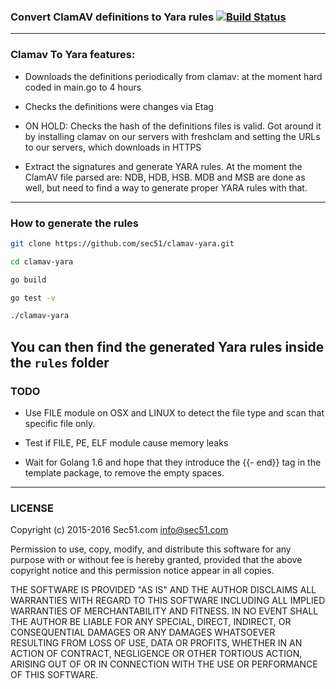 ### Convert ClamAV definitions to Yara rules [![Build Status](https://travis-ci.org/sec51/clamav-yara.svg?branch=master)](https://travis-ci.org/sec51/clamav-yara)

---

### Clamav To Yara features:

* Downloads the definitions periodically from clamav: at the moment hard coded in main.go to 4 hours

* Checks the definitions were changes via Etag

* ON HOLD: Checks the hash of the definitions files is valid. Got around it by installing clamav on our servers with freshclam and setting the URLs to our servers, which downloads in HTTPS

* Extract the signatures and generate YARA rules. At the moment the ClamAV file parsed are: NDB, HDB, HSB. MDB and MSB are done as well, but need to find a way to generate proper YARA rules with that.

---

### How to generate the rules

```bash
git clone https://github.com/sec51/clamav-yara.git

cd clamav-yara

go build

go test -v

./clamav-yara
```

You can then find the generated Yara rules inside the `rules` folder
---

### TODO

* Use FILE module on OSX and LINUX to detect the file type and scan that specific file only.

* Test if FILE, PE, ELF module cause memory leaks

* Wait for Golang 1.6 and hope that they introduce the {{- end}} tag in the template package, to remove the empty spaces.

---

### LICENSE

Copyright (c) 2015-2016 Sec51.com <info@sec51.com>

Permission to use, copy, modify, and distribute this software for any
purpose with or without fee is hereby granted, provided that the above
copyright notice and this permission notice appear in all copies.

THE SOFTWARE IS PROVIDED "AS IS" AND THE AUTHOR DISCLAIMS ALL WARRANTIES
WITH REGARD TO THIS SOFTWARE INCLUDING ALL IMPLIED WARRANTIES OF
MERCHANTABILITY AND FITNESS. IN NO EVENT SHALL THE AUTHOR BE LIABLE FOR
ANY SPECIAL, DIRECT, INDIRECT, OR CONSEQUENTIAL DAMAGES OR ANY DAMAGES
WHATSOEVER RESULTING FROM LOSS OF USE, DATA OR PROFITS, WHETHER IN AN
ACTION OF CONTRACT, NEGLIGENCE OR OTHER TORTIOUS ACTION, ARISING OUT OF
OR IN CONNECTION WITH THE USE OR PERFORMANCE OF THIS SOFTWARE.
